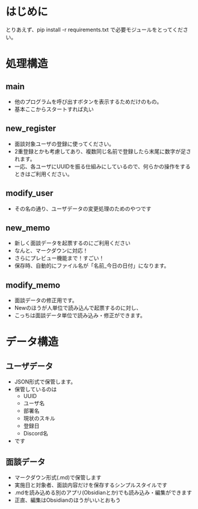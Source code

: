 # はじめに
とりあえず、pip install -r requirements.txt で必要モジュールをとってください。

# 処理構造
## main
- 他のプログラムを呼び出すボタンを表示するためだけのもの。
- 基本ここからスタートすれば丸い

## new_register
- 面談対象ユーザの登録に使ってください。
- 2重登録とかも考慮してあり、複数同じ名前で登録したら末尾に数字が足されます。
- 一応、各ユーザにUUIDを振る仕組みにしているので、何らかの操作をするときはご利用ください。

## modify_user
- その名の通り、ユーザデータの変更処理のためのやつです

## new_memo
- 新しく面談データを起票するのにご利用ください
- なんと、マークダウンに対応！
- さらにプレビュー機能まで！すごい！
- 保存時、自動的にファイル名が「名前_今日の日付」になります。

## modify_memo
- 面談データの修正用です。
- Newのほうが人単位で読み込んで起票するのに対し、
- こっちは面談データ単位で読み込み・修正ができます。

# データ構造
## ユーザデータ
- JSON形式で保管します。
- 保管しているのは
  - UUID
  - ユーザ名
  - 部署名
  - 現状のスキル
  - 登録日
  - Discord名
- です

## 面談データ
- マークダウン形式(.md)で保管します
- 実施日と対象者、面談内容だけを保存するシンプルスタイルです
- .mdを読み込める別のアプリ(Obsidianとか)でも読み込み・編集ができます
- 正直、編集はObsidianのほうがいいとおもう

